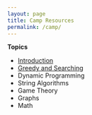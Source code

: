 ```yaml
---
layout: page
title: Camp Resources
permalink: /camp/
---
```

**Topics**
* [Introduction](/introduction-to-cp)
* [Greedy and Searching](/greedy-and-searching)
* Dynamic Programming
* String Algorithms
* Game Theory
* Graphs
* Math
